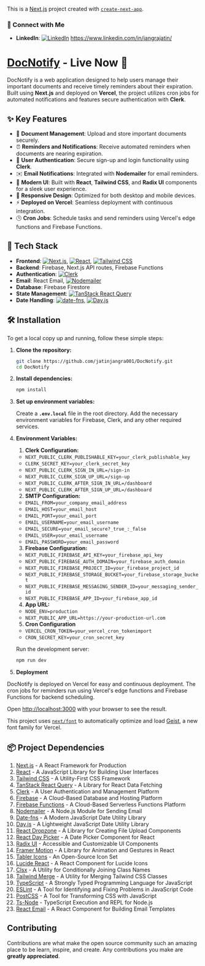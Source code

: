 This is a [Next.js](https://nextjs.org) project created with [`create-next-app`](https://nextjs.org/docs/app/api-reference/cli/create-next-app).

### 🔗 Connect with Me

- **LinkedIn**: [![LinkedIn](https://img.shields.io/badge/-LinkedIn-0A66C2?logo=linkedin&logoColor=white)](https://www.linkedin.com/in/jangrajatin/)
  https://www.linkedin.com/in/jangrajatin/

# [DocNotify](https://docnotify.vercel.app/) - Live Now 🚀

DocNotify is a web application designed to help users manage their important documents and receive timely reminders about their expiration. Built using **Next.js** and deployed on **Vercel**, the project utilizes cron jobs for automated notifications and features secure authentication with **Clerk**.

## ✨ Key Features

- 📄 **Document Management**: Upload and store important documents securely.
- ⏰ **Reminders and Notifications**: Receive automated reminders when documents are nearing expiration.
- 🔐 **User Authentication**: Secure sign-up and login functionality using **Clerk**.
- ✉️ **Email Notifications**: Integrated with **Nodemailer** for email reminders.
- 🎨 **Modern UI**: Built with **React**, **Tailwind CSS**, and **Radix UI** components for a sleek user experience.
- 📱 **Responsive Design**: Optimized for both desktop and mobile devices.
- ⚡ **Deployed on Vercel**: Seamless deployment with continuous integration.
- 🕒 **Cron Jobs**: Schedule tasks and send reminders using Vercel's edge functions and Firebase Functions.

## 🔧 Tech Stack

- **Frontend**: [![Next.js](https://img.shields.io/badge/-Next.js-000?logo=nextdotjs)](https://nextjs.org/), [![React](https://img.shields.io/badge/-React-61DAFB?logo=react&logoColor=black)](https://reactjs.org/), [![Tailwind CSS](https://img.shields.io/badge/-TailwindCSS-38B2AC?logo=tailwindcss&logoColor=white)](https://tailwindcss.com/)
- **Backend**: Firebase, Next.js API routes, Firebase Functions
- **Authentication**: [![Clerk](https://img.shields.io/badge/-Clerk-00BBFF?logo=clerk&logoColor=white)](https://clerk.dev/)
- **Email**: React Email, [![Nodemailer](https://img.shields.io/badge/-Nodemailer-3B3B3B?logo=mail)](https://nodemailer.com/)
- **Database**: Firebase Firestore
- **State Management**: [![TanStack React Query](https://img.shields.io/badge/-TanStack%20React%20Query-FF4154?logo=react&logoColor=white)](https://tanstack.com/query)
- **Date Handling**: [![date-fns](https://img.shields.io/badge/-date--fns-007FFF?logo=date&logoColor=white)](https://date-fns.org/), [![Day.js](https://img.shields.io/badge/-Day.js-FFBB00?logo=javascript&logoColor=black)](https://day.js.org/)

## 🛠️ Installation

To get a local copy up and running, follow these simple steps:

1.  **Clone the repository:**

    ```bash
    git clone https://github.com/jatinjangra001/DocNotify.git
    cd DocNotify
    ```

2.  **Install dependencies:**

    ```bash
    npm install
    ```

3.  **Set up environment variables:**

    Create a **`.env.local`** file in the root directory.
    Add the necessary environment variables for Firebase, Clerk, and any other required services.

4.  **Environment Variables:**

    1. **Clerk Configuration:**

    - `NEXT_PUBLIC_CLERK_PUBLISHABLE_KEY=your_clerk_publishable_key`
    - `CLERK_SECRET_KEY=your_clerk_secret_key`
    - `NEXT_PUBLIC_CLERK_SIGN_IN_URL=/sign-in`
    - `NEXT_PUBLIC_CLERK_SIGN_UP_URL=/sign-up`
    - `NEXT_PUBLIC_CLERK_AFTER_SIGN_IN_URL=/dashboard`
    - `NEXT_PUBLIC_CLERK_AFTER_SIGN_UP_URL=/dashboard`

    2. **SMTP Configuration:**

    - `EMAIL_FROM=your_company_email_address`
    - `EMAIL_HOST=your_email_host`
    - `EMAIL_PORT=your_email_port`
    - `EMAIL_USERNAME=your_email_username`
    - `EMAIL_SECURE=your_email_secure?_true_:_false`
    - `EMAIL_USER=your_email_username`
    - `EMAIL_PASSWORD=your_email_password`

    3. **Firebase Configuration:**

    - `NEXT_PUBLIC_FIREBASE_API_KEY=your_firebase_api_key`
    - `NEXT_PUBLIC_FIREBASE_AUTH_DOMAIN=your_firebase_auth_domain`
    - `NEXT_PUBLIC_FIREBASE_PROJECT_ID=your_firebase_project_id`
    - `NEXT_PUBLIC_FIREBASE_STORAGE_BUCKET=your_firebase_storage_bucket`
    - `NEXT_PUBLIC_FIREBASE_MESSAGING_SENDER_ID=your_messaging_sender_id`
    - `NEXT_PUBLIC_FIREBASE_APP_ID=your_firebase_app_id`

    4. **App URL:**

    - `NODE_ENV=production`
    - `NEXT_PUBLIC_APP_URL=https://your-production-url.com`

    5. **Cron Configuration**

    - `VERCEL_CRON_TOKEN=your_vercel_cron_tokenimport`
    - `CRON_SECRET_KEY=your_cron_secret_key`

    Run the development server:

    ```bash
    npm run dev
    ```

5.  **Deployment**

DocNotify is deployed on Vercel for easy and continuous deployment. The cron jobs for reminders run using Vercel's edge functions and Firebase Functions for backend scheduling.

Open [http://localhost:3000](http://localhost:3000) with your browser to see the result.

This project uses [`next/font`](https://nextjs.org/docs/app/building-your-application/optimizing/fonts) to automatically optimize and load [Geist](https://vercel.com/font), a new font family for Vercel.

## 📦 Project Dependencies

1. [Next.js](https://nextjs.org/) - A React Framework for Production
2. [React](https://reactjs.org/) - A JavaScript Library for Building User Interfaces
3. [Tailwind CSS](https://tailwindcss.com/) - A Utility-First CSS Framework
4. [TanStack React Query](https://tanstack.com/query/) - A Library for React Data Fetching
5. [Clerk](https://clerk.dev/) - A User Authentication and Management Platform
6. [Firebase](https://firebase.google.com/) - A Cloud-Based Database and Hosting Platform
7. [Firebase Functions](https://firebase.google.com/docs/functions) - A Cloud-Based Serverless Functions Platform
8. [Nodemailer](https://nodemailer.com/about/) - A Node.js Module for Sending Email
9. [Date-fns](https://date-fns.org/) - A Modern JavaScript Date Utility Library
10. [Day.js](https://day.js.org/) - A Lightweight JavaScript Date Utility Library
11. [React Dropzone](https://react-dropzone.js.org/) - A Library for Creating File Upload Components
12. [React Day Picker](https://react-day-picker.js.org/) - A Date Picker Component for React
13. [Radix UI](https://www.radix-ui.com/) - Accessible and Customizable UI Components
14. [Framer Motion](https://www.framer.com/motion/) - A Library for Animation and Gestures in React
15. [Tabler Icons](https://tabler-icons.io/) - An Open-Source Icon Set
16. [Lucide React](https://lucide.dev/) - A React Component for Lucide Icons
17. [Clsx](https://github.com/lukeed/clsx) - A Utility for Conditionally Joining Class Names
18. [Tailwind Merge](https://www.npmjs.com/package/tailwind-merge) - A Utility for Merging Tailwind CSS Classes
19. [TypeScript](https://www.typescriptlang.org/) - A Strongly Typed Programming Language for JavaScript
20. [ESLint](https://eslint.org/) - A Tool for Identifying and Fixing Problems in JavaScript Code
21. [PostCSS](https://postcss.org/) - A Tool for Transforming CSS with JavaScript
22. [Ts-Node](https://typestrong.org/ts-node/) - TypeScript Execution and REPL for Node.js
23. [React Email](https://react-email.js.org/) - A React Component for Building Email Templates

## Contributing

Contributions are what make the open source community such an amazing place to be learn, inspire, and create. Any contributions you make are **greatly appreciated**.
